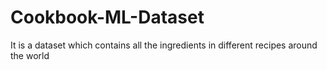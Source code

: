 # Cookbook-ML-Dataset
It is a dataset which contains all the ingredients in  different recipes around the world
